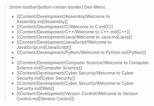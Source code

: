> [!note-toolbar|button-center-border] Dev-Menu
> - [[Content/Development/Assembly/Welcome to Assembly.md|Assembly]]
> - [[Content/Development/C/Welcome to C.md|C]]
> - [[Content/Development/C++/Welcome to C++.md|C++]]
> - [[Content/Development/Java/Welcome to Java.md|Java]]
> - [[Content/Development/JavaScript/Welcome to JavaScript.md|JavaScript]]
> - [[Content/Development/Python/Welcome to Python.md|Python]]
> - <br/>
> - [[Content/Development/Computer Science/Welcome to Computer Science.md|Computer Science]]
> - [[Content/Development/Cyber Security/Welcome to Cyber Security.md|Cyber Security]]
> - [[Content/Development/Cyber Security/Welcome to Cyber Security.md|Web]]
> - [[Content/Development/Version Control/Welcome to Version Control.md|Version Control]]


